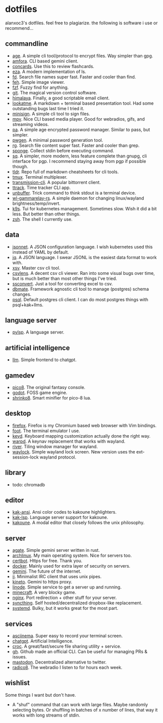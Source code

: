 # dotfiles
alanxoc3's dotfiles. feel free to plagiarize. the following is software i use or recommend...

## commandline
- [age](https://gnupg.org/). A simple cli tool/protocol to encrypt files. Way simpler than gpg.
- [amfora](https://github.com/makeworld-the-better-one/amfora). CLI based gemini client.
- [concards](https://github.com/alanxoc3/concards). Use this to review flashcards.
- [eza](https://github.com/eza-community/eza). A modern implementation of ls.
- [fd](https://github.com/sharkdp/fd). Search file names super fast. Faster and cooler than find.
- [feh](https://feh.finalrewind.org/). Simple image viewer.
- [fzf](https://github.com/junegunn/fzf). Fuzzy find for anything.
- [git](https://git-scm.com/). The magical version control software.
- [himalaya](https://github.com/soywod/himalaya). Finally, a good scriptable email client.
- [lookatme](https://github.com/d0c-s4vage/lookatme). A markdown + terminal based presentation tool. Had some outstanding bugs last time I tried it.
- [minisign](https://github.com/jedisct1/minisign). A simple cli tool to sign files.
- [mpv](https://mpv.io/). Nice CLI based media player. Good for webradios, gifs, and streaming videos.
- [pa](https://github.com/biox/pa). A simple age encrypted password manager. Similar to pass, but simpler.
- [pwgen](https://linux.die.net/man/1/pwgen). A minimal password generation tool.
- [rg](https://github.com/BurntSushi/ripgrep). Search file content super fast. Faster and cooler than grep.
- [sponge](https://joeyh.name/code/moreutils/). Collect stdin before executing command.
- [sq](https://sequoia-pgp.org/). A simpler, more modern, less feature complete than gnupg, cli interface for pgp. I recommend staying away from pgp if possible though.
- [tldr](https://github.com/tldr-pages/tldr). Repo full of markdown cheatsheets for cli tools.
- [tmux](https://github.com/tmux/tmux). Terminal multiplexer.
- [transmission-cli](https://transmissionbt.com/). A popular bittorrent client.
- [ttrack](https://github.com/alanxoc3/ttrack). Time tracker CLI app.
- [unbuffer](http://expect.sourceforge.net/example/unbuffer.man.html). Trick command to think stdout is a terminal device.
- [wl-gammarelay-rs](https://github.com/MaxVerevkin/wl-gammarelay-rs). A simple daemon for changing linux/wayland brightness/temp/invert.
- [k9s](https://k9scli.io/). Tui for kubernetes management. Sometimes slow. Wish it did a bit less. But better than other things.
- [zsh](https://www.zsh.org/). The shell I currently use.

## data
- [jsonnet](https://jsonnet.org/). A JSON configuration language. I wish kubernetes used this instead of YAML by default.
- [jq](https://github.com/jqlang/jq). A JSON language. I swear JSONL is the easiest data format to work with.
- [xsv](https://github.com/BurntSushi/xsv). Master csv cli tool.
- [csvlens](https://github.com/YS-L/csvlens). A decent csv cli viewer. Ran into some visual bugs over time, but is much better than most other things I've tried.
- [ssconvert](http://www.gnumeric.org/). Just a tool for converting excel to csv.
- [dbmate](https://github.com/amacneil/dbmate). Framework agnostic cli tool to manage (postgres) schema changes.
- [psql](https://www.postgresql.org/docs/current/app-psql.html). Default postgres cli client. I can do most postgres things with psql+kak+llms.

## language server
- [pylsp](https://github.com/python-lsp/python-lsp-server). A language server.

## artificial intelligence
- [llm](https://github.com/simonw/llm). Simple frontend to chatgpt.

## gamedev
- [pico8](https://www.lexaloffle.com/pico-8.php). The original fantasy console.
- [godot](https://godotengine.org/). FOSS game engine.
- [shrinko8](https://github.com/thisismypassport/shrinko8). Smart minifier for pico-8 lua.

## desktop
- [firefox](https://www.mozilla.org/en-US/firefox/new). Firefox is my Chromium based web browser with Vim bindings.
- [foot](https://codeberg.org/dnkl/foot). The terminal emulator I use.
- [keyd](https://github.com/rvaiya/keyd). Keyboard mapping customization actually done the right way.
- [warpd](https://github.com/rvaiya/warpd). A keynav replacement that works with wayland.
- [river](https://github.com/riverwm/river). Tiling window manager for wayland.
- [waylock](https://github.com/ifreund/waylock). Simple wayland lock screen. New version uses the ext-session-lock wayland protocol.

## library
- todo: chromadb

## editor
- [kak-ansi](https://github.com/eraserhd/kak-ansi). Ansi color codes to kakoune highlighters.
- [kak-lsp](https://github.com/kak-lsp/kak-lsp). Language server support for kakoune.
- [kakoune](http://kakoune.org/). A modal editor that closely follows the unix philosophy.

## server
- [agate](https://github.com/mbrubeck/agate). Simple gemini server written in rust.
- [archlinux](https://www.archlinux.org/). My main operating system. Nice for servers too.
- [certbot](https://certbot.eff.org/). Https for free. Thank you.
- [docker](https://www.docker.com/). Mainly used for extra layer of security on servers.
- [gemini](https://gemini.circumlunar.space/). The future of the internet.
- [ii](https://tools.suckless.org/ii/). Minimalist IRC client that uses unix pipes.
- [kineto](https://github.com/alanxoc3/kineto). Gemini to https proxy.
- [linode](https://www.linode.com/). Simple service to get a server up and running.
- [minecraft](https://www.minecraft.net/en-us). A very blocky game.
- [nginx](https://nginx.org/). Port redirection + other stuff for your server.
- [syncthing](https://syncthing.net/). Self hosted/decentralized dropbox-like replacement.
- [systemd](https://systemd.io/). Bulky, but it works great for the most part.

## services
- [asciinema](https://asciinema.org/). Super easy to record your terminal screen.
- [chatgpt](https://openai.com/blog/chatgpt). Artificial Intelligence.
- [croc](https://github.com/schollz/croc). A great/fast/secure file sharing utility + service.
- [gh](https://cli.github.com/). Github made an official CLI. Can be useful for managing PRs & issues.
- [mastodon](https://joinmastodon.org/). Decentralized alternative to twitter.
- [radico8](https://github.com/alanxoc3/radico8). The webradio I listen to for hours each week.

## wishlist
Some things I want but don't have.
- A "shuf" command that can work with large files. Maybe randomly selecting bytes. Or shuffling in batches of x number of lines, that way it works with long streams of stdin.
